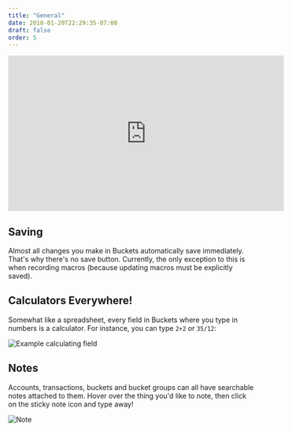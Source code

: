 ```yaml
---
title: "General"
date: 2018-01-20T22:29:35-07:00
draft: false
order: 5
---
```


<iframe width="560" height="315" src="https://www.youtube.com/embed/B8dDtQdtetw?rel=0" frameborder="0" allow="autoplay; encrypted-media" allowfullscreen></iframe>

## Saving

Almost all changes you make in Buckets automatically save immediately.  That's why there's no save button.  Currently, the only exception to this is when recording macros (because updating macros must be explicitly saved).


## Calculators Everywhere!

Somewhat like a spreadsheet, every field in Buckets where you type in numbers is a calculator.  For instance, you can type `2+2` or `35/12`:

![Example calculating field](../general_img/calc.png)


## Notes

Accounts, transactions, buckets and bucket groups can all have searchable notes attached to them.  Hover over the thing you'd like to note, then click on the sticky note icon and type away!

![Note](../general_img/note.png)